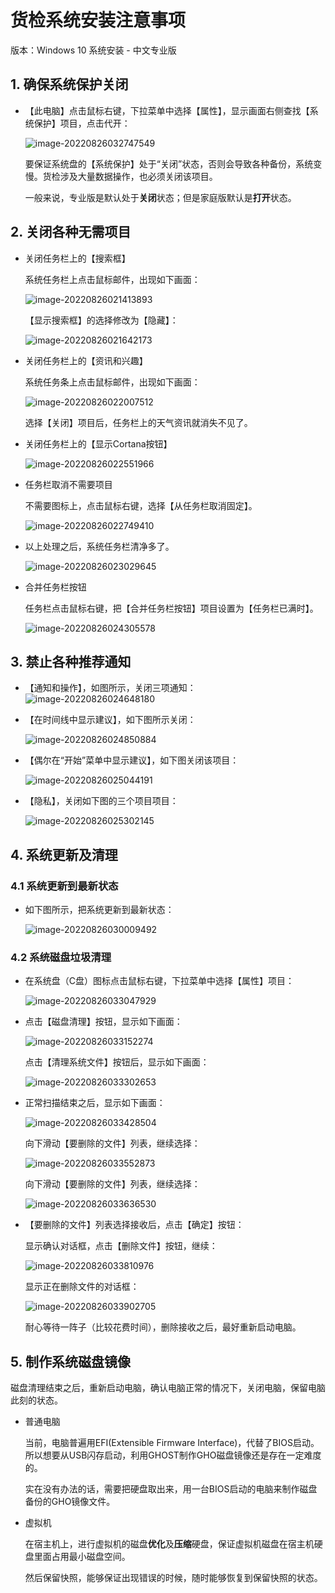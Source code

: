 # 货检系统安装注意事项

版本：Windows 10 系统安装 - 中文专业版

## 1. 确保系统保护关闭

- 【此电脑】点击鼠标右键，下拉菜单中选择【属性】，显示画面右侧查找【系统保护】项目，点击代开：

  ![image-20220826032747549](images/image-20220826032747549.png)

  要保证系统盘的【系统保护】处于“关闭”状态，否则会导致各种备份，系统变慢。货检涉及大量数据操作，也必须关闭该项目。

  一般来说，专业版是默认处于**关闭**状态；但是家庭版默认是**打开**状态。

## 2. 关闭各种无需项目

- 关闭任务栏上的【搜索框】

  系统任务栏上点击鼠标邮件，出现如下画面：

  ![image-20220826021413893](images/image-20220826021413893.png)

  【显示搜索框】的选择修改为【隐藏】：

  ![image-20220826021642173](images/image-20220826021642173.png)

  

- 关闭任务栏上的【资讯和兴趣】

  系统任务条上点击鼠标邮件，出现如下画面：

  ![image-20220826022007512](images/image-20220826022007512.png)

  选择【关闭】项目后，任务栏上的天气资讯就消失不见了。

- 关闭任务栏上的【显示Cortana按钮】

  ![image-20220826022551966](images/image-20220826022551966.png)

- 任务栏取消不需要项目

  不需要图标上，点击鼠标右键，选择【从任务栏取消固定】。

  ![image-20220826022749410](images/image-20220826022749410.png)

- 以上处理之后，系统任务栏清净多了。

  ![image-20220826023029645](images/image-20220826023029645.png)

- 合并任务栏按钮

  任务栏点击鼠标右键，把【合并任务栏按钮】项目设置为【任务栏已满时】。

  ![image-20220826024305578](images/image-20220826024305578.png)

## 3. 禁止各种推荐通知

- 【通知和操作】，如图所示，关闭三项通知：
  ![image-20220826024648180](images/image-20220826024648180.png)

- 【在时间线中显示建议】，如下图所示关闭：

  ![image-20220826024850884](images/image-20220826024850884.png)

- 【偶尔在“开始”菜单中显示建议】，如下图关闭该项目：

  ![image-20220826025044191](images/image-20220826025044191.png)

- 【隐私】，关闭如下图的三个项目项目：

  ![image-20220826025302145](images/image-20220826025302145.png)



## 4. 系统更新及清理

### 4.1 系统更新到最新状态

- 如下图所示，把系统更新到最新状态：

  ![image-20220826030009492](images/image-20220826030009492.png)



### 4.2 系统磁盘垃圾清理

- 在系统盘（C盘）图标点击鼠标右键，下拉菜单中选择【属性】项目：

  ![image-20220826033047929](images/image-20220826033047929.png)

- 点击【磁盘清理】按钮，显示如下画面：

  ![image-20220826033152274](images/image-20220826033152274.png)

  点击【清理系统文件】按钮后，显示如下画面：

  ![image-20220826033302653](images/image-20220826033302653.png)

- 正常扫描结束之后，显示如下画面：

  ![image-20220826033428504](images/image-20220826033428504.png)

  向下滑动【要删除的文件】列表，继续选择：

  ![image-20220826033552873](images/image-20220826033552873.png)

  向下滑动【要删除的文件】列表，继续选择：

  ![image-20220826033636530](images/image-20220826033636530.png)

- 【要删除的文件】列表选择接收后，点击【确定】按钮：

  显示确认对话框，点击【删除文件】按钮，继续：

  ![image-20220826033810976](images/image-20220826033810976.png)

  显示正在删除文件的对话框：

  ![image-20220826033902705](images/image-20220826033902705.png)

  耐心等待一阵子（比较花费时间），删除接收之后，最好重新启动电脑。



## 5. 制作系统磁盘镜像

磁盘清理结束之后，重新启动电脑，确认电脑正常的情况下，关闭电脑，保留电脑此刻的状态。

- 普通电脑

  当前，电脑普遍用EFI(Extensible Firmware Interface)，代替了BIOS启动。所以想要从USB闪存启动，利用GHOST制作GHO磁盘镜像还是存在一定难度的。

  实在没有办法的话，需要把硬盘取出来，用一台BIOS启动的电脑来制作磁盘备份的GHO镜像文件。

- 虚拟机

  在宿主机上，进行虚拟机的磁盘**优化**及**压缩**硬盘，保证虚拟机磁盘在宿主机硬盘里面占用最小磁盘空间。

  然后保留快照，能够保证出现错误的时候，随时能够恢复到保留快照的状态。
